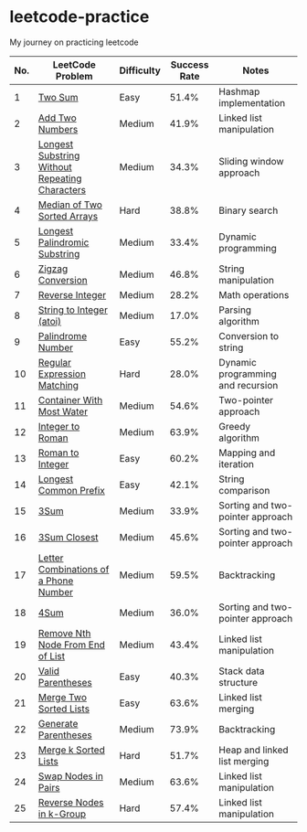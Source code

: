 # leetcode-practice

My journey on practicing leetcode 

No.| LeetCode Problem | Difficulty | Success Rate | Notes |
---| ---------------- | ---------- | ------------ | ----- |
1| [Two Sum](https://leetcode.com/problems/two-sum/) | Easy | 51.4% | Hashmap implementation |
2| [Add Two Numbers](https://leetcode.com/problems/add-two-numbers/) | Medium | 41.9% | Linked list manipulation |
3| [Longest Substring Without Repeating Characters](https://leetcode.com/problems/longest-substring-without-repeating-characters/) | Medium | 34.3% | Sliding window approach |
4| [Median of Two Sorted Arrays](https://leetcode.com/problems/median-of-two-sorted-arrays/) | Hard | 38.8% | Binary search |
5| [Longest Palindromic Substring](https://leetcode.com/problems/longest-palindromic-substring/) | Medium | 33.4% | Dynamic programming |
6| [Zigzag Conversion](https://leetcode.com/problems/zigzag-conversion/) | Medium | 46.8% | String manipulation |
7| [Reverse Integer](https://leetcode.com/problems/reverse-integer/) | Medium | 28.2% | Math operations |
8| [String to Integer (atoi)](https://leetcode.com/problems/string-to-integer-atoi/) | Medium | 17.0% | Parsing algorithm |
9| [Palindrome Number](https://leetcode.com/problems/palindrome-number/) | Easy | 55.2% | Conversion to string |
10| [Regular Expression Matching](https://leetcode.com/problems/regular-expression-matching/) | Hard | 28.0% | Dynamic programming and recursion |
11| [Container With Most Water](https://leetcode.com/problems/container-with-most-water/) | Medium | 54.6% | Two-pointer approach |
12| [Integer to Roman](https://leetcode.com/problems/integer-to-roman/) | Medium | 63.9% | Greedy algorithm |
13| [Roman to Integer](https://leetcode.com/problems/roman-to-integer/) | Easy | 60.2% | Mapping and iteration |
14| [Longest Common Prefix](https://leetcode.com/problems/longest-common-prefix/) | Easy | 42.1% | String comparison |
15| [3Sum](https://leetcode.com/problems/3sum/) | Medium | 33.9% | Sorting and two-pointer approach |
16| [3Sum Closest](https://leetcode.com/problems/3sum-closest/) | Medium | 45.6% | Sorting and two-pointer approach |
17| [Letter Combinations of a Phone Number](https://leetcode.com/problems/letter-combinations-of-a-phone-number/) | Medium | 59.5% | Backtracking |
18| [4Sum](https://leetcode.com/problems/4sum/) | Medium | 36.0% | Sorting and two-pointer approach |
19| [Remove Nth Node From End of List](https://leetcode.com/problems/remove-nth-node-from-end-of-list/) | Medium | 43.4% | Linked list manipulation |
20| [Valid Parentheses](https://leetcode.com/problems/valid-parentheses/) | Easy | 40.3% | Stack data structure |
21| [Merge Two Sorted Lists](https://leetcode.com/problems/merge-two-sorted-lists/) | Easy | 63.6% | Linked list merging |
22| [Generate Parentheses](https://leetcode.com/problems/generate-parentheses/) | Medium | 73.9% | Backtracking |
23| [Merge k Sorted Lists](https://leetcode.com/problems/merge-k-sorted-lists/) | Hard | 51.7% | Heap and linked list merging |
24| [Swap Nodes in Pairs](https://leetcode.com/problems/swap-nodes-in-pairs/) | Medium | 63.6% | Linked list manipulation |
25| [Reverse Nodes in k-Group](https://leetcode.com/problems/reverse-nodes-in-k-group/) | Hard | 57.4% | Linked list manipulation |

